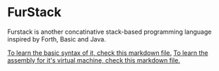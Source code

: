 # FurStack
Furstack is another concatinative stack-based programming language inspired by Forth, Basic and Java.

[To learn the basic syntax of it, check this markdown file.](FS_manual.md)
[To learn the assembly for it's virtual machine, check this markdown file.](FS_asm_manual.md)
